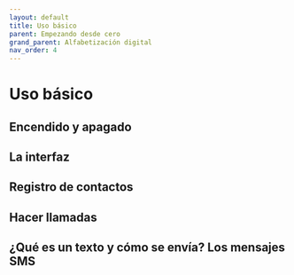 ```yaml
---
layout: default
title: Uso básico
parent: Empezando desde cero
grand_parent: Alfabetización digital
nav_order: 4
---
```


# Uso básico

## Encendido y apagado

## La interfaz

## Registro de contactos

## Hacer llamadas

## ¿Qué es un texto y cómo se envía? Los mensajes SMS